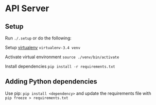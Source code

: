 # API Server

## Setup
Run `./.setup` or do the following:

Setup [virtualenv](https://packaging.python.org/en/latest/installing/#virtual-environments) `virtualenv-3.4 venv`

Activate virtual environment `source ./venv/bin/activate`

Install dependencies `pip install -r requirements.txt`


## Adding Python dependencies
Use pip: `pip install <dependency>` and update the requirements file with `pip freeze > requirements.txt`